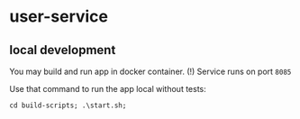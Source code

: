# user-service

## local development
You may build and run app in docker container.
(!) Service runs on port `8085`

Use that command to run the app local without tests:
```shell
cd build-scripts; .\start.sh;
```
